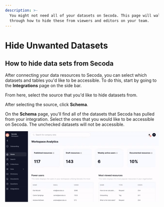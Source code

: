 ```yaml
---
description: >-
  You might not need all of your datasets on Secoda. This page will walk you
  through how to hide these from viewers and editors on your team.
---
```


# Hide Unwanted Datasets

## How to hide data sets from Secoda

After connecting your data resources to Secoda, you can select which datasets and tables you'd like to be accessible. To do this, start by going to the **Integrations** page on the side bar.&#x20;

From here, select the source that you'd like to hide datasets from.&#x20;

After selecting the source, click **Schema**.&#x20;

On the **Schema** page, you'll find all of the datasets that Secoda has pulled from your integration. Select the ones that you would like to be accessible on Secoda. The unchecked datasets will not be accessible.&#x20;

![](<../.gitbook/assets/ezgif.com-gif-maker (7) (1).gif>)
